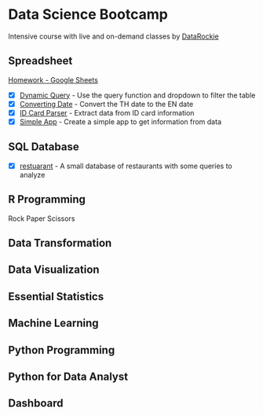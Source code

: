 # Data Science Bootcamp
Intensive course with live and on-demand classes by [DataRockie](https://datarockie.com/data-science-bootcamp/)  

## Spreadsheet
[Homework - Google Sheets](https://docs.google.com/spreadsheets/d/1W0MzkBgQZTEoTQroXZHpT8kjcYdhfPxjvsuN1NTdkJo/edit?usp=sharing)  

- [x] [Dynamic Query](https://cchayanin.github.io/quartz/project/datarockie/google-sheets/homework-googlesheets/#dynamic-query) - Use the query function and dropdown to filter the table  
- [x] [Converting Date](https://cchayanin.github.io/quartz/project/datarockie/google-sheets/homework-googlesheets/#converting-date) - Convert the TH date to the EN date  
- [x] [ID Card Parser](https://cchayanin.github.io/quartz/project/datarockie/google-sheets/homework-googlesheets/#id-card-parser) - Extract data from ID card information  
- [x] [Simple App](https://cchayanin.github.io/quartz/project/datarockie/google-sheets/homework-googlesheets/#simple-app) - Create a simple app to get information from data  

## SQL Database
- [x] [restuarant](./sql) - A small database of restaurants with some queries to analyze  

## R Programming
Rock Paper Scissors  

## Data Transformation

## Data Visualization

## Essential Statistics

## Machine Learning

## Python Programming

## Python for Data Analyst

## Dashboard